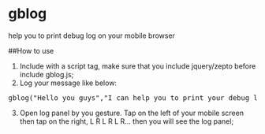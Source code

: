 # gblog
help you to print debug log on your mobile browser

##How to use
1. Include with a script tag, make sure that you include jquery/zepto before include gblog.js;
2. Log your message like below:
<pre>
gblog("Hello you guys","I can help you to print your debug log on you mobile browser",...);
</pre>
3. Open log panel by you gesture. Tap on the left of your mobile screen then tap on the right, L R L R L R... then you will see the log panel;
